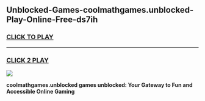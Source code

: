
## Unblocked-Games-coolmathgames.unblocked-Play-Online-Free-ds7ih
<h3>
<a href="https://premium76.site?title=coolmathgames.unblocked&ref=26A">CLICK TO PLAY</a></h3>
<hr>

<h3>
<a href="https://premium76.site?title=coolmathgames.unblocked&ref=26A">CLICK 2 PLAY</a>
  
</h3>

<a href="https://premium76.site?title=coolmathgames.unblocked&ref=26A"><img src="https://clearcache.store/games.png"></a>


**coolmathgames.unblocked games unblocked: Your Gateway to Fun and Accessible Online Gaming**
